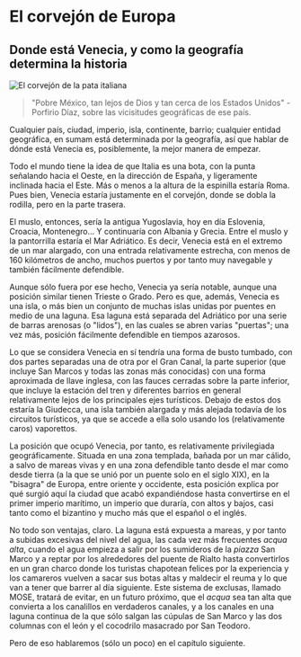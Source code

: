 # El corvejón de Europa
## Donde está Venecia, y como la geografía determina la historia

![El corvejón de la pata italiana](img/corvejon.png)

> "Pobre México, tan lejos de Dios y tan cerca de los Estados Unidos" - Porfirio
Díaz, sobre las vicisitudes geográficas de ese país.

Cualquier país, ciudad, imperio, isla, continente, barrio; cualquier entidad
geográfica, en sumam está determinada
por la geografía, así que hablar de dónde está Venecia es,
posiblemente, la mejor manera de empezar.

Todo el mundo tiene la idea de que Italia es una bota, con la punta
señalando hacia el Oeste, en la dirección de España, y ligeramente
inclinada hacia el Este. Más o menos a la altura de la espinilla
estaría Roma. Pues bien, Venecia estaría justamente en el corvejón,
donde se dobla la rodilla, pero en la parte trasera.

El muslo, entonces, sería la antigua Yugoslavia, hoy en día Eslovenia,
Croacia, Montenegro... Y continuaría con Albania y Grecia. Entre el
muslo y la pantorrilla estaría el Mar Adriático. Es decir, Venecia
está en el extremo de un mar alargado, con una entrada relativamente
estrecha, con menos de 160 kilómetros de ancho, muchos puertos y por
tanto muy navegable y también fácilmente defendible.

Aunque sólo fuera por ese hecho, Venecia ya sería notable, aunque una
posición similar tienen Trieste o Grado. Pero es que, además, Venecia
es una isla, o más bien un conjunto de muchas islas unidas por puentes
en medio de una laguna. Esa laguna está separada del Adriático por una
serie de barras arenosas (o "lidos"), en las cuales se abren varias
"puertas"; una vez más, posición fácilmente defendible en tiempos
azarosos.

Lo que se considera Venecia en sí tendría una forma de busto tumbado,
con dos partes separadas una de otra por el Gran Canal, la parte
superior (que incluye San Marcos y todas las zonas más conocidas) con
una forma aproximada de llave inglesa, con las fauces cerradas sobre
la parte inferior, que incluye la estación del tren y diferentes
barrios en general relativamente lejos de los principales ejes
turísticos. Debajo de estos dos estaría la Giudecca, una isla también
alargada y más alejada todavía de los circuitos turísticos, ya que se
accede a ella solo usando los (relativamente caros) vaporettos.

La posición que ocupó Venecia, por tanto, es relativamente
privilegiada geográficamente. Situada en una zona templada, bañada por
un mar cálido, a salvo de mareas vivas y en una zona defendible tanto
desde el mar como desde tierra (a la que se unió por un puente solo en
el siglo XIX), en la "bisagra" de Europa, entre oriente y occidente,
esta posición explica por qué surgió aquí la ciudad que acabó
expandiéndose hasta convertirse en el primer imperio marítimo, un
imperio que duraría, con altos y bajos, casi tanto como el bizantino y
mucho más que el español o el inglés.

No todo son ventajas, claro. La laguna está expuesta a mareas, y por tanto a
subidas excesivas del nivel del agua, las cada vez más frecuentes *acqua alta*,
cuando el agua empieza a salir por los sumideros de la *piazza* San Marco y a
reptar por los alrededores del puente de Rialto hasta convertirlos en un gran
charco donde los turistas chapotean felices por la experiencia y los camareros
vuelven a sacar sus botas altas y maldecir el reuma y lo que van a tener que
barrer al día siguiente. Este sistema de exclusas, llamado MOSE, tratará de
evitar, en un futuro próximo, que el *acqua* sea tan alta que convierta a los
canalillos en verdaderos canales, y a los canales en una laguna continua de la
que sólo salgan las cúpulas de San Marco y las dos columnas con el león y el
cocodrilo masacrado por San Teodoro.

Pero de eso hablaremos (sólo un poco) en el capítulo siguiente.
